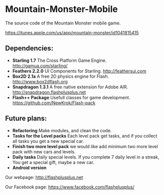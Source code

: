 # Mountain-Monster-Mobile
The source code of the Mountain Monster mobile game.

https://itunes.apple.com/us/app/mountain-monster/id1041815415

## Dependencies:

  * **Starling 1.7** The Cross Platform Game Engine. http://gamua.com/starling/
  * **Feathers 2.2.0** UI Components for Starling. http://feathersui.com
  * **Box2D 2.1a** A free 2D physics engine for Flash. http://www.box2dflash.org
  * **Snapdragon 1.3.1** A free native extension for Adobe AIR. http://snapdragon.flashplusplus.net
  * **Flash++ Package** Usefull classes for game development. https://github.com/NewKrok/Flash-pack

## Future plans:

  * **Refactoring** Make modules, and clean the code.
  * **Tasks for the Level packs** Each level pack get tasks, and if you collect all tasks you get a new special car.
  * **Finish two more level pack** we would like add minimum two more level pack with new cars and levels.
  * **Daily tasks** Daily special levels. If you complete 7 daily level in a streak, You get a special gift, maybe a new car.
  * **Android version**

Our webpage:
http://flashplusplus.net

Our Facebook page:
https://www.facebook.com/flashplusplus/
